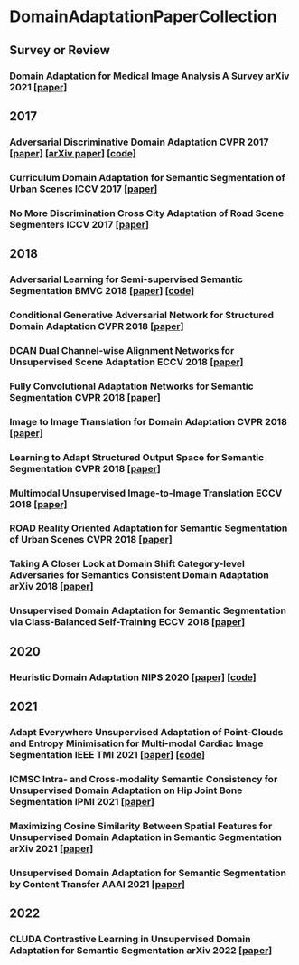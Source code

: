 # DomainAdaptationPaperCollection

## Survey or Review
### Domain Adaptation for Medical Image Analysis A Survey arXiv 2021 [[paper]](https://arxiv.org/abs/2102.09508)

## 2017
### Adversarial Discriminative Domain Adaptation CVPR 2017 [[paper]](https://ieeexplore.ieee.org/document/8099799/) [[arXiv paper]](https://arxiv.org/abs/1702.05464) [[code]](https://github.com/erictzeng/adda)
### Curriculum Domain Adaptation for Semantic Segmentation of Urban Scenes ICCV 2017 [[paper]](https://arxiv.org/abs/1707.09465)
### No More Discrimination Cross City Adaptation of Road Scene Segmenters ICCV 2017 [[paper]]()

## 2018
### Adversarial Learning for Semi-supervised Semantic Segmentation BMVC 2018 [[paper]](https://arxiv.org/abs/1802.07934) [[code]](https://github.com/hfslyc/AdvSemiSeg)
### Conditional Generative Adversarial Network for Structured Domain Adaptation CVPR 2018 [[paper]](http://openaccess.thecvf.com/content_cvpr_2018/html/Hong_Conditional_Generative_Adversarial_CVPR_2018_paper.html)
### DCAN Dual Channel-wise Alignment Networks for Unsupervised Scene Adaptation ECCV 2018 [[paper]](http://openaccess.thecvf.com/content_ECCV_2018/html/Zuxuan_Wu_DCAN_Dual_Channel-wise_ECCV_2018_paper.html)
### Fully Convolutional Adaptation Networks for Semantic Segmentation CVPR 2018 [[paper]]()
### Image to Image Translation for Domain Adaptation CVPR 2018 [[paper]]()
### Learning to Adapt Structured Output Space for Semantic Segmentation CVPR 2018 [[paper]]()
### Multimodal Unsupervised Image-to-Image Translation ECCV 2018 [[paper]]()
### ROAD Reality Oriented Adaptation for Semantic Segmentation of Urban Scenes CVPR 2018 [[paper]]()
### Taking A Closer Look at Domain Shift Category-level Adversaries for Semantics Consistent Domain Adaptation arXiv 2018 [[paper]]()
### Unsupervised Domain Adaptation for Semantic Segmentation via Class-Balanced Self-Training ECCV 2018 [[paper]]()

## 2020
### Heuristic Domain Adaptation NIPS 2020 [[paper]](https://papers.nips.cc/paper/2020/hash/555d6702c950ecb729a966504af0a635-Abstract.html) [[code]](https://github.com/cuishuhao/HDA)

## 2021
### Adapt Everywhere Unsupervised Adaptation of Point-Clouds and Entropy Minimisation for Multi-modal Cardiac Image Segmentation IEEE TMI 2021 [[paper]](https://arxiv.org/abs/2103.08219) [[code]](https://github.com/sulaimanvesal/PointCloudUDA)
### ICMSC Intra- and Cross-modality Semantic Consistency for Unsupervised Domain Adaptation on Hip Joint Bone Segmentation IPMI 2021 [[paper]]()
### Maximizing Cosine Similarity Between Spatial Features for Unsupervised Domain Adaptation in Semantic Segmentation arXiv 2021 [[paper]](https://arxiv.org/abs/2102.13002)
### Unsupervised Domain Adaptation for Semantic Segmentation by Content Transfer AAAI 2021 [[paper]](https://arxiv.org/abs/2012.12545)

## 2022
### CLUDA Contrastive Learning in Unsupervised Domain Adaptation for Semantic Segmentation arXiv 2022 [[paper]](https://arxiv.org/abs/2208.14227)
